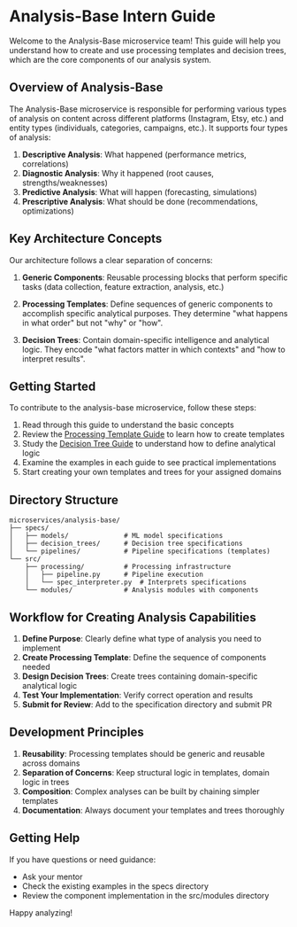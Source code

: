 # Analysis-Base Intern Guide

Welcome to the Analysis-Base microservice team! This guide will help you understand how to create and use processing templates and decision trees, which are the core components of our analysis system.

## Overview of Analysis-Base

The Analysis-Base microservice is responsible for performing various types of analysis on content across different platforms (Instagram, Etsy, etc.) and entity types (individuals, categories, campaigns, etc.). It supports four types of analysis:

1. **Descriptive Analysis**: What happened (performance metrics, correlations)
2. **Diagnostic Analysis**: Why it happened (root causes, strengths/weaknesses)
3. **Predictive Analysis**: What will happen (forecasting, simulations)
4. **Prescriptive Analysis**: What should be done (recommendations, optimizations)

## Key Architecture Concepts

Our architecture follows a clear separation of concerns:

1. **Generic Components**: Reusable processing blocks that perform specific tasks (data collection, feature extraction, analysis, etc.)

2. **Processing Templates**: Define sequences of generic components to accomplish specific analytical purposes. They determine "what happens in what order" but not "why" or "how".

3. **Decision Trees**: Contain domain-specific intelligence and analytical logic. They encode "what factors matter in which contexts" and "how to interpret results".

## Getting Started

To contribute to the analysis-base microservice, follow these steps:

1. Read through this guide to understand the basic concepts
2. Review the [Processing Template Guide](./processing_template_guide.md) to learn how to create templates
3. Study the [Decision Tree Guide](./decision_tree_guide.md) to understand how to define analytical logic
4. Examine the examples in each guide to see practical implementations
5. Start creating your own templates and trees for your assigned domains

## Directory Structure

```
microservices/analysis-base/
├── specs/
│   ├── models/              # ML model specifications
│   ├── decision_trees/      # Decision tree specifications
│   └── pipelines/           # Pipeline specifications (templates)
└── src/
    ├── processing/          # Processing infrastructure
    │   ├── pipeline.py      # Pipeline execution
    │   └── spec_interpreter.py  # Interprets specifications
    └── modules/             # Analysis modules with components
```

## Workflow for Creating Analysis Capabilities

1. **Define Purpose**: Clearly define what type of analysis you need to implement
2. **Create Processing Template**: Define the sequence of components needed
3. **Design Decision Trees**: Create trees containing domain-specific analytical logic
4. **Test Your Implementation**: Verify correct operation and results
5. **Submit for Review**: Add to the specification directory and submit PR

## Development Principles

1. **Reusability**: Processing templates should be generic and reusable across domains
2. **Separation of Concerns**: Keep structural logic in templates, domain logic in trees
3. **Composition**: Complex analyses can be built by chaining simpler templates
4. **Documentation**: Always document your templates and trees thoroughly

## Getting Help

If you have questions or need guidance:
- Ask your mentor
- Check the existing examples in the specs directory
- Review the component implementation in the src/modules directory

Happy analyzing! 